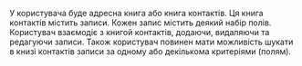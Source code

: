 У користувача буде адресна книга або книга контактів. Ця книга контактів містить записи. Кожен запис містить деякий набір полів.
Користувач взаємодіє з книгой контактів, додаючи, видаляючи та редагуючи записи. Також користувач повинен мати можливість шукати в книзі контактів записи за одному або декількома критеріями (полям).
